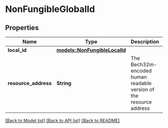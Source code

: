 # NonFungibleGlobalId

## Properties

Name | Type | Description | Notes
------------ | ------------- | ------------- | -------------
**local_id** | [**models::NonFungibleLocalId**](NonFungibleLocalId.md) |  | 
**resource_address** | **String** | The Bech32m-encoded human readable version of the resource address | 

[[Back to Model list]](../README.md#documentation-for-models) [[Back to API list]](../README.md#documentation-for-api-endpoints) [[Back to README]](../README.md)


